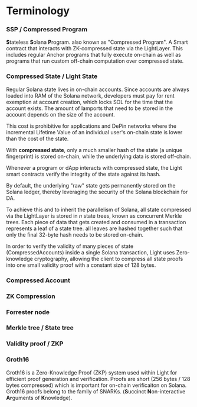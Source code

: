 # Terminology

### SSP / Compressed Program

**S**tateless **S**olana **P**rogram. also known as "Compressed Program". A Smart contract that interacts with ZK-compressed state via the LightLayer. This includes regular Anchor programs that fully execute on-chain as well as programs that run custom off-chain computation over compressed state.

### Compressed State / Light State

Regular Solana state lives in on-chain accounts. Since accounts are always loaded into RAM of the Solana network, developers must pay for rent exemption at account creation, which locks SOL for the time that the account exists. The amount of lamports that need to be stored in the account depends on the size of the account.

This cost is prohibitive for applications and DePin networks where the incremental Lifetime Value of an individual user's on-chain state is lower than the cost of the state.

With **compressed state**, only a much smaller hash of the state (a unique fingerprint) is stored on-chain, while the underlying data is stored off-chain.&#x20;

Whenever a program or dApp interacts with compressed state, the Light smart contracts verify the integrity of the state against its hash.

By default, the underlying "raw" state gets permanently stored on the Solana ledger, thereby leveraging the security of the Solana blockchain for DA.



To achieve this and to inherit the parallelism of Solana, all state compressed via the LightLayer is stored in _n_ state trees, known as concurrent Merkle trees. Each piece of data that gets created and consumed in a transaction represents a leaf of a state tree. all leaves are hashed together such that only the final 32-byte hash needs to be stored on-chain.

In order to verify the validity of many pieces of state (CompressedAccounts) inside a single Solana transaction, Light uses Zero-knowledge cryptography, allowing the client to compress all state proofs into one small validity proof with a constant size of 128 bytes.&#x20;





### Compressed Account



### ZK Compression



### Forrester node



### Merkle tree / State tree



### Validity proof / ZKP



### Groth16

Groth16 is a Zero-Knowledge Proof (ZKP) system used within Light for efficient proof generation and verification. Proofs are short (256 bytes / 128 bytes compressed) which is important for on-chain verificaiton on Solana. Groth16 proofs belong to the family of SNARKs. (**S**uccinct **N**on-interactive **Ar**guments of **K**nowledge).











